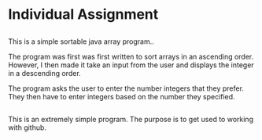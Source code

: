 # Individual Assignment

##

This is a simple sortable java array program..

The program was first was first written to sort arrays in an ascending order. However, I then made it take an input from the user and displays the integer in a descending order.

The program asks the user to enter the number integers that they prefer. They then have to enter integers based on the number they specified.

##

This is an extremely simple program. The purpose is to get used to working with github.
